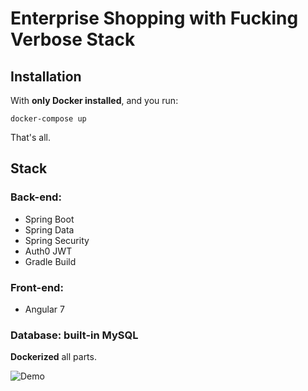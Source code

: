 # Enterprise Shopping with Fucking Verbose Stack

## Installation

With **only Docker installed**, and you run:

```
docker-compose up
```

That's all.

## Stack

### Back-end:

- Spring Boot
- Spring Data
- Spring Security
- Auth0 JWT
- Gradle Build

### Front-end:

- Angular 7

### Database: built-in MySQL

**Dockerized** all parts.

![Demo](https://i.imgur.com/NwGoLY3.png)
